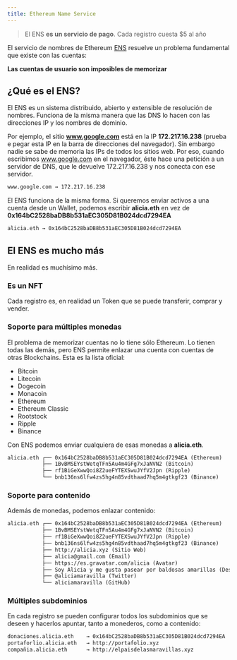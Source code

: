 ```yaml
---
title: Ethereum Name Service
---
```


> El ENS **es un servicio de pago**. Cada registro cuesta $5 al año

El servicio de nombres de Ethereum [ENS](https://ens.domains/) resuelve un problema fundamental que existe con las cuentas:

**Las cuentas de usuario son imposibles de memorizar**

## ¿Qué es el ENS?

El ENS es un sistema distribuido, abierto y extensible de resolución de nombres. Funciona de la misma manera que las DNS lo hacen con las direcciones IP y los nombres de dominio.

Por ejemplo, el sitio **www.google.com** está en la IP **172.217.16.238** (prueba e pegar esta IP en la barra de direcciones del navegador). Sin embargo nadie se sabe de memoria las IPs de todos los sitios web. Por eso, cuando escribimos www.google.com en el navegador, éste hace una petición a un servidor de DNS, que le devuelve 172.217.16.238 y nos conecta con ese servidor.

```md
www.google.com → 172.217.16.238
```

El ENS funciona de la misma forma. Si queremos enviar activos a una cuenta desde un Wallet, podemos escribir **alicia.eth** en vez de **0x164bC2528baDB8b531aEC305D81B024dcd7294EA**

```md
alicia.eth → 0x164bC2528baDB8b531aEC305D81B024dcd7294EA
```

## El ENS es mucho más

En realidad es muchísimo más.

### Es un NFT

Cada registro es, en realidad un Token que se puede transferir, comprar y vender.

### Soporte para múltiples monedas

El problema de memorizar cuentas no lo tiene sólo Ethereum. Lo tienen todas las demás, pero ENS permite enlazar una cuenta con cuentas de otras Blockchains. Esta es la lista oficial:

* Bitcoin
* Litecoin
* Dogecoin
* Monacoin
* Ethereum
* Ethereum Classic
* Rootstock
* Ripple
* Binance

Con ENS podemos enviar cualquiera de esas monedas a **alicia.eth**.

```md
alicia.eth ┌── 0x164bC2528baDB8b531aEC305D81B024dcd7294EA (Ethereum)
           ├── 1BvBMSEYstWetqTFn5Au4m4GFg7xJaNVN2 (Bitcoin)
           ├── rf1BiGeXwwQoi8Z2ueFYTEXSwuJYfV2Jpn (Ripple)
           └── bnb136ns6lfw4zs5hg4n85vdthaad7hq5m4gtkgf23 (Binance)
```

### Soporte para contenido

Además de monedas, podemos enlazar contenido:

```md
alicia.eth ┌── 0x164bC2528baDB8b531aEC305D81B024dcd7294EA (Ethereum)
           ├── 1BvBMSEYstWetqTFn5Au4m4GFg7xJaNVN2 (Bitcoin)
           ├── rf1BiGeXwwQoi8Z2ueFYTEXSwuJYfV2Jpn (Ripple)
           ├── bnb136ns6lfw4zs5hg4n85vdthaad7hq5m4gtkgf23 (Binance)
           ├── http://alicia.xyz (Sitio Web)
           ├── alicia@gmail.com (Email)
           ├── https://es.gravatar.com/alicia (Avatar)
           ├── Soy Alicia y me gusta pasear por baldosas amarillas (Descripción)
           ├── @aliciamaravilla (Twitter)
           └── aliciamaravilla (GitHub)
```

### Múltiples subdominios

En cada registro se pueden configurar todos los subdominios que se deseen y hacerlos apuntar, tanto a monederos, como a contenido:

```md
donaciones.alicia.eth    → 0x164bC2528baDB8b531aEC305D81B024dcd7294EA
portaforlio.alicia.eth   → http://portafolio.xyz
compañia.alicia.eth      → http://elpaisdelasmaravillas.xyz
```
